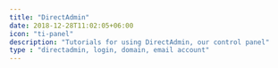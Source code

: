 ```yaml
---
title: "DirectAdmin"
date: 2018-12-28T11:02:05+06:00
icon: "ti-panel"
description: "Tutorials for using DirectAdmin, our control panel"
type : "directadmin, login, domain, email account"
---
```

